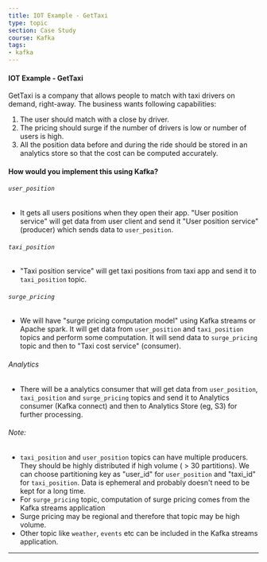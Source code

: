 ```yaml
---
title: IOT Example - GetTaxi
type: topic
section: Case Study
course: Kafka
tags:
- kafka
---
```

#### IOT Example - GetTaxi
GetTaxi is a company that allows people to match with taxi drivers on demand, right-away. The business wants following capabilities:
1. The user should match with a close by driver.
2. The pricing should surge if the number of drivers is low or number of users is high.
3. All the position data before and during the ride should be stored in an analytics store so that the cost can be computed accurately.

#### How would you implement this using Kafka?
###### `user_position`
- It gets all users positions when they open their app. "User position service" will get data from user client and send it "User position service" (producer) which sends data to `user_position`.

###### `taxi_position`
- "Taxi position service" will get taxi positions from taxi app and send it to `taxi_position` topic.

###### `surge_pricing`
- We will have "surge pricing computation model" using Kafka streams or Apache spark. It will get data from `user_position` and `taxi_position` topics and perform some computation. It will send data to `surge_pricing` topic and then to "Taxi cost service" (consumer).

###### Analytics
- There will be a analytics consumer that will get data from `user_position`, `taxi_position` and `surge_pricing` topics and send it to Analytics consumer (Kafka connect) and then to Analytics Store (eg, S3) for further processing.

###### Note:
- `taxi_position` and `user_position` topics can have multiple producers. They should be highly distributed if high volume ( > 30 partitions). We can choose partitioning key as "user_id" for `user_position` and "taxi_id" for `taxi_position`. Data is ephemeral and probably doesn't need to be kept for a long time.
- For `surge_pricing` topic, computation of surge pricing comes from the Kafka streams application
- Surge pricing may be regional and therefore that topic may be high volume.
- Other topic like `weather`, `events` etc can be included in the Kafka streams application.


---